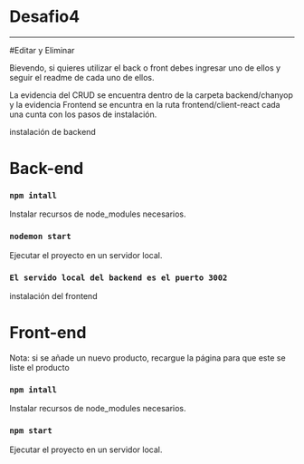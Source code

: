 # Desafio4
--------------------
#Editar y Eliminar 


Bievendo, si quieres utilizar el back o front debes ingresar uno de ellos y seguir el readme de cada uno de ellos.

La evidencia del CRUD se encuentra dentro de la carpeta backend/chanyop y la evidencia Frontend se encuntra en la ruta frontend/client-react
 cada una cunta con los pasos de instalación.
 


instalación de backend

# Back-end

### `npm intall`

Instalar recursos de node_modules necesarios.


### `nodemon start`

Ejecutar el proyecto en un servidor local.


### `El servido local del backend es el puerto 3002`


instalación del frontend
# Front-end

Nota: si se añade un nuevo producto, recargue la página para que este se liste  el producto

### `npm intall`

Instalar recursos de node_modules necesarios.

### `npm start`

Ejecutar el proyecto en un servidor local.
